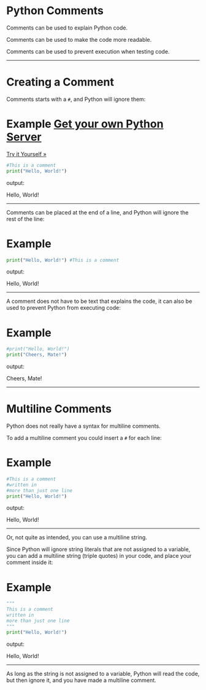 # Python Comments

Comments can be used to explain Python code.

Comments can be used to make the code more readable.

Comments can be used to prevent execution when testing code.

---

# Creating a Comment

Comments starts with a `#`, and Python will ignore them:

# Example [Get your own Python Server](https://www.w3schools.com/python/python_server.asp)

[Try it Yourself »](https://www.w3schools.com/python/trypython.asp?filename=demo_comment1)

```python
#This is a comment
print("Hello, World!")
```

output:

Hello, World!

---

Comments can be placed at the end of a line, and Python will ignore the rest of the line:

# Example

```python
print("Hello, World!") #This is a comment
```

output:

Hello, World!

---

A comment does not have to be text that explains the code, it can also be used to prevent Python from executing code:

# Example

```python
#print("Hello, World!")
print("Cheers, Mate!")
```

output:

Cheers, Mate!

---

# Multiline Comments

Python does not really have a syntax for multiline comments.

To add a multiline comment you could insert a `#` for each line:

# Example

```python
#This is a comment
#written in
#more than just one line
print("Hello, World!")
```

output:

Hello, World!

---

Or, not quite as intended, you can use a multiline string.

Since Python will ignore string literals that are not assigned to a variable, you can add a multiline string (triple quotes) in your code, and place your comment inside it:

# Example

```python
"""
This is a comment
written in
more than just one line
"""
print("Hello, World!")
```

output:

Hello, World!

---

As long as the string is not assigned to a variable, Python will read the code, but then ignore it, and you have made a multiline comment.